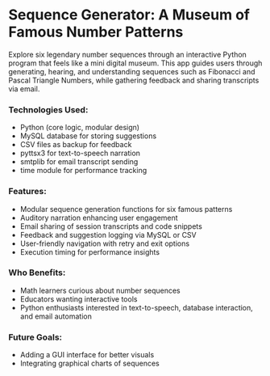 # Sequence Generator: A Museum of Famous Number Patterns
Explore six legendary number sequences through an interactive Python program that feels like a mini digital museum. This app guides users through generating, hearing, and understanding sequences such as Fibonacci and Pascal Triangle Numbers, while gathering feedback and sharing transcripts via email.

### Technologies Used:
- Python (core logic, modular design)
- MySQL database for storing suggestions
- CSV files as backup for feedback
- pyttsx3 for text-to-speech narration
- smtplib for email transcript sending
- time module for performance tracking

### Features:
- Modular sequence generation functions for six famous patterns
- Auditory narration enhancing user engagement
- Email sharing of session transcripts and code snippets
- Feedback and suggestion logging via MySQL or CSV
- User-friendly navigation with retry and exit options
- Execution timing for performance insights

### Who Benefits:
- Math learners curious about number sequences
- Educators wanting interactive tools
- Python enthusiasts interested in text-to-speech, database interaction, and email automation

### Future Goals:
- Adding a GUI interface for better visuals
- Integrating graphical charts of sequences
